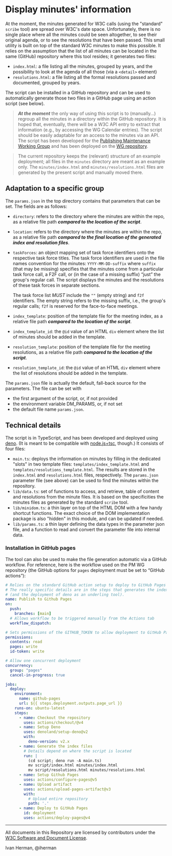 # Display minutes' information

At the moment, the minutes generated for W3C calls (using the "standard" `scribe` tool) are spread over W3C's date space. Unfortunately, there is no single place where all the minutes could be seen altogether, to see their original agenda, or to see the resolutions that have been passed. This small utility is built on top of the standard W3C minutes to make this possible. It relies on the assumption that the list of all minutes can be located in the same (GitHub) repository where this tool resides; it generates two files:

- `index.html`: a file listing all the minutes, grouped by years, and the possibility to look at the agenda of all those (via a `<detail>` element)
- `resolutions.html`: a file listing all the formal resolutions passed and documented, grouped by years.

The script can be installed in a GitHub repository and can be used to automatically generate those two files in a GitHub page using an action script (see below).

> ***At the moment*** the only way of using this script is to (manually…) regroup all the minutes in a directory within the GitHub repository. It is hoped that, eventually, there will be a W3C API entry to extract that information (e.g., by accessing the WG Calendar entries). The script should be easily adaptable for an access to the minutes via an API. The script has been developed for the [Publishing Maintenance Working Group](https://www.w3.org/groups/wg/pm) and has been deployed on the [WG repository](https://github.com/w3c/pm-wg).

> The current repository keeps the (relevant) structure of an example deployment; all files in the `minutes` directory are meant as an example only. The `minutes/index.html` and `minutes/resolutions.html` files are generated by the present script and manually moved there. 

## Adaptation to a specific group

The `params.json` in the top directory contains that parameters that can be set. The fields are as follows:

- `directory`: refers to the directory where the minutes are within the repo, as a relative file path ***compared to the location of the script***.
- `location`: refers to the directory where the minutes are within the repo, as a relative file path ***compared to the final location of the generated index and resolution files***.
- `taskForces`: an object mapping set of task force identifiers onto the respective task force titles. The task force identifiers are used in the file names convention for the minutes:  `YYYY-MM-DD-suffix` where `suffix` (that may be missing) specifies that the minutes come from a particular task force call, a F2F call, or (in the case of a missing suffix) “just” the group's regular call. The script displays the minutes and the resolutions of these task forces in separate sections.

    The task force list _MUST_ include the `""` (empty string) and `f2f` identifiers. The empty string refers to the missing suffix, i.e., the group's regular calls; `f2f` is reserved for the face-to-face meetings.
- `index_template`: position of the template file for the meeting index, as a relative file path ***compared to the location of the script***. 
- `index_template_id`: the `@id` value of an HTML `div` element where the list of minutes should be added in the template.
- `resolution_template`: position of the template file for the meeting resolutions, as a relative file path ***compared to the location of the script***. 
- `resolution_template_id`: the `@id` value of an HTML `div` element where the list of resolutions should be added in the template.

The `params.json` file is actually the default, fall-back source for the parameters. The file can be set with

- the first argument of the script, or, if not provided
- the environment variable DM_PARAMS, or, if not set
- the default file name `params.json`.


## Technical details

The script is in TypeScript, and has been developed and deployed using [deno](https://deno.land). (It is meant to be compatible with [node.js+tsc](https://nodejs.org), though.) It consists of four files:

- `main.ts`: deploys the information on minutes by filling in the dedicated "slots" in two template files: `templates/index_template.html` and `templates/resolutions_template.html`. The results are stored in the `index.html` and `resolutions.html` files, respectively. The `params.json` parameter file (see above) can be used to find the minutes within the repository.
- `lib/data.ts`: set of functions to access, and retrieve, table of content and resolutions from the minute files. It is based on the specificities the minutes files as generated by the standard `scribe` tool. 
- `lib/minidom.ts`: a thin layer on top of the HTML DOM with a few handy shortcut functions. The exact choice of the DOM implementation package is also "hidden" in this module, and can be updated if needed.
- `lib/params.ts`: a thin layer defining the data types in the parameter json file, and a function to read and convert the parameter file into internal data.

### Installation in GitHub pages

The tool can also be used to make the file generation automatic via a GitHub workflow. For reference, here is the workflow used on the PM WG repository (the GitHub options for `pages` deployment must be set to “GitHub actions”):

```yml
# Relies on the standard GitHub action setup to deploy to GitHub Pages
# The really specific details are in the steps that generates the index files
# (and the deployment of deno as an underling tool).
name: Publish to Github Pages
on:
  push:
    branches: [main]
  # Allows workflow to be triggered manually from the Actions tab
  workflow_dispatch:

# Sets permissions of the GITHUB_TOKEN to allow deployment to GitHub Pages
permissions:
  contents: read
  pages: write
  id-token: write

# Allow one concurrent deployment
concurrency:
  group: "pages"
  cancel-in-progress: true

jobs:
  deploy:
    environment:
      name: github-pages
      url: ${{ steps.deployment.outputs.page_url }}
    runs-on: ubuntu-latest
    steps:
      - name: Checkout the repository
        uses: actions/checkout/@v4
      - name: Setup Deno
        uses: denoland/setup-deno@v2
        with:
          deno-version: v2.x
      - name: Generate the index files
        # Details depend on where the script is located
        run: |
          (cd script; deno run -A main.ts)
          mv script/index.html minutes/index.html
          mv script/resolutions.html minutes/resolutions.html
      - name: Setup Github Pages
        uses: actions/configure-pages@v5
      - name: Upload artifact
        uses: actions/upload-pages-artifact@v3
        with:
          # Upload entire repository
          path: '.'
      - name: Deploy to GitHub Pages
        id: deployment
        uses: actions/deploy-pages@v4
```

---

All documents in this Repository are licensed by contributors under the [W3C Software and Document License](https://www.w3.org/Consortium/Legal/copyright-software).

Ivan Herman, @iherman

